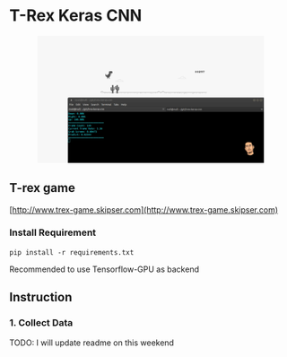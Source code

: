 # T-Rex Keras CNN

<p align="center">
  <a href="https://www.youtube.com/watch?v=oTCmk94YMvU" target="_BLANK">
    <img src="screenshot/screenshot.png" width="80%" />
  </a>
</p>


## T-rex game
[http://www.trex-game.skipser.com](http://www.trex-game.skipser.com)


### Install Requirement
```
pip install -r requirements.txt
```

Recommended to use Tensorflow-GPU as backend

## Instruction

### 1. Collect Data

TODO: I will update readme on this weekend
